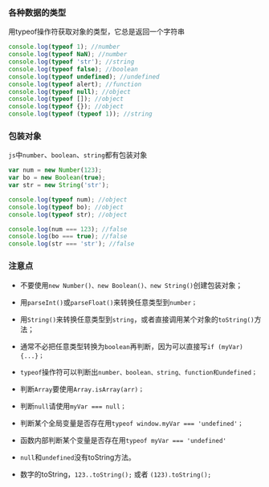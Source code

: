 ### 各种数据的类型
用typeof操作符获取对象的类型，它总是返回一个字符串

```js
console.log(typeof 1); //number
console.log(typeof NaN); //number
console.log(typeof 'str'); //string
console.log(typeof false); //boolean
console.log(typeof undefined); //undefined
console.log(typeof alert); //function
console.log(typeof null); //object
console.log(typeof []); //object
console.log(typeof {}); //object
console.log(typeof (typeof 1)); //string
```

### 包装对象
`js`中`number`、`boolean`、`string`都有包装对象

```js
var num = new Number(123);
var bo = new Boolean(true);
var str = new String('str');

console.log(typeof num); //object
console.log(typeof bo); //object
console.log(typeof str); //object

console.log(num === 123); //false
console.log(bo === true); //false
console.log(str === 'str'); //false
```

### 注意点

* 不要使用`new Number()、new Boolean()、new String()`创建包装对象；

* 用`parseInt()`或`parseFloat()`来转换任意类型到`number；`

* 用`String()`来转换任意类型到`string`，或者直接调用某个对象的`toString()`方法；

* 通常不必把任意类型转换为`boolean`再判断，因为可以直接写`if (myVar) {...}；`

* `typeof`操作符可以判断出`number、boolean、string、function和undefined；`

* 判断`Array`要使用`Array.isArray(arr)；`

* 判断`null`请使用`myVar === null；`

* 判断某个全局变量是否存在用`typeof window.myVar === 'undefined'；`

* 函数内部判断某个变量是否存在用`typeof myVar === 'undefined'`

* `null`和`undefined`没有toString方法。

* 数字的toString，`123..toString();` 或者 `(123).toString();`